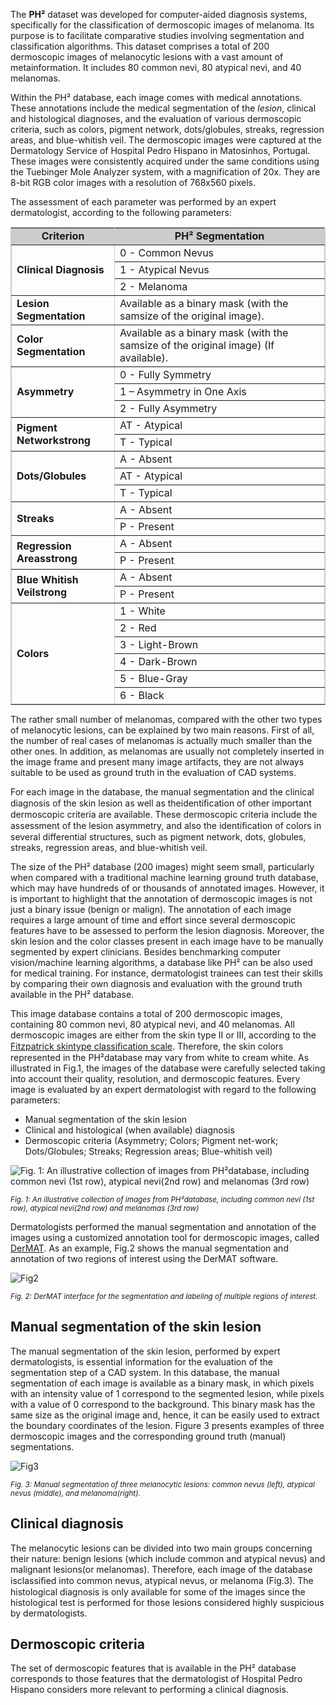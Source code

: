 The **PH²** dataset was developed for computer-aided diagnosis systems, specifically for the classification of dermoscopic images of melanoma. Its purpose is to facilitate comparative studies involving segmentation and classification algorithms. This dataset comprises a total of 200 dermoscopic images of melanocytic lesions with a vast amount of metainformation. It includes 80 common nevi, 80 atypical nevi, and 40 melanomas.

Within the PH² database, each image comes with medical annotations. These annotations include the medical segmentation of the *lesion*, clinical and histological diagnoses, and the evaluation of various dermoscopic criteria, such as colors, pigment network, dots/globules, streaks, regression areas, and blue-whitish veil. The dermoscopic images were captured at the Dermatology Service of Hospital Pedro Hispano in Matosinhos, Portugal. These images were consistently acquired under the same conditions using the Tuebinger Mole Analyzer system, with a magnification of 20x. They are 8-bit RGB color images with a resolution of 768x560 pixels.

The assessment of each parameter was performed by an expert dermatologist, according to the following parameters:

<div>
  <table border="1" bordercolor="#CCCCCC" cellpadding="2" style="margin-top:15px; margin-bottom:5px;">
    <tbody>
      <tr align="center" bgcolor="#CCCCCC">
        <td><strong>Criterion</strong></td>
        <td><strong>PH² Segmentation</strong></td>
      </tr>

  <tr>
    <td rowspan="3"><strong>Clinical Diagnosis</td>
    <td>0 - Common Nevus</td>
  </tr>
  <tr>
    <td>1 - Atypical Nevus</td>
  </tr>
  <tr>
    <td>2 - Melanoma</td>
  </tr

  <tr>
    <td rowspan="1"><strong>Lesion Segmentation</td>
    <td>Available as a binary mask (with the samsize of the original image).</td>
  </tr

  <tr>
    <td rowspan="1"><strong>Color Segmentation</td>
    <td>Available as a binary mask (with the samsize of the original image) (If available).</td>
  </tr

  <tr>
    <td rowspan="3"><strong>Asymmetry</strong></td>
    <td>0 - Fully Symmetry</td>
  </tr>
  <tr>
    <td>1 – Asymmetry in One Axis</td>
  </tr>
  <tr>
    <td>2 - Fully Asymmetry</td>
  </tr

  <tr>
    <td rowspan="2"><strong>Pigment Networkstrong</td>
    <td>AT - Atypical</td>
  </tr>
  <tr>
    <td>T - Typical</td>
  </tr

  <tr>
    <td rowspan="3"><strong>Dots/Globules</strong>
    <td>A - Absent</td>
  </tr>
  <tr>
    <td>AT - Atypical</td>
  </tr>
  <tr>
    <td>T - Typical</td>
  </tr
  
  <tr>
    <td rowspan="2"><strong>Streaks</strong></td>
    <td>A - Absent</td>
  </tr>
  <tr>
    <td>P - Present</td>
  </tr

  <tr>
    <td rowspan="2"><strong>Regression Areasstrong</td>
    <td>A - Absent</td>
  </tr>
  <tr>
    <td>P - Present</td>
  </tr

  <tr>
    <td rowspan="2"><strong>Blue Whitish Veilstrong</td>
    <td>A - Absent</td>
  </tr>
  <tr>
    <td>P - Present</td>
  </tr

  <tr>
    <td rowspan="6"><strong>Colors</strong></td>
    <td>1 - White</td>
  </tr>
  <tr>
    <td>2 - Red</td>
  </tr>
  <tr>
    <td>3 - Light-Brown</td>
  </tr>
  <tr>
    <td>4 - Dark-Brown</td>
  </tr>
  <tr>
    <td>5 - Blue-Gray</td>
  </tr>
  <tr>
    <td>6 - Black</td>
  </tr>
    </tbody>
  </table>
</div>

The rather small number of melanomas, compared with the other two types of melanocytic lesions, can be explained by two main reasons. First of all, the number of real cases of melanomas is actually much smaller than the other ones. In addition, as melanomas are usually not completely inserted in the image frame and present many image artifacts, they are not always suitable to be used as ground truth in the evaluation of CAD systems.

For each image in the database, the manual segmentation and the clinical diagnosis of the skin lesion as well as theidentiﬁcation of other important dermoscopic criteria are available. These dermoscopic criteria include the assessment of the lesion asymmetry, and also the identiﬁcation of colors in several differential structures, such as pigment network, dots, globules, streaks, regression areas, and blue-whitish veil.

The size of the PH² database (200 images) might seem small, particularly when compared with a traditional machine learning ground truth database, which may have hundreds of or thousands of annotated images. However, it is important to highlight that the annotation of dermoscopic images is not just a binary issue (benign or malign). The annotation of each image requires a large amount of time and effort since several dermoscopic features have to be assessed to perform the lesion diagnosis. Moreover, the skin lesion and the color classes present in each image have to be manually segmented by expert clinicians. Besides benchmarking computer vision/machine learning algorithms, a database like PH² can be also used for medical training. For instance, dermatologist trainees can test their skills by comparing their own diagnosis and evaluation with the ground truth available in the PH² database.

This image database contains a total of 200 dermoscopic images, containing 80 common nevi, 80 atypical nevi, and 40 melanomas. All dermoscopic images are either from the skin type II or III, according to the [Fitzpatrick skintype classiﬁcation scale](https://www.bioline.org.br/request?dv09029). Therefore, the skin colors represented in the PH²database may vary from white to cream white. As illustrated in Fig.1, the images of the database were carefully selected taking into account their quality, resolution, and dermoscopic features. Every image is evaluated by an expert dermatologist with regard to the following parameters:

- Manual segmentation of the skin lesion
- Clinical and histological (when available) diagnosis
- Dermoscopic criteria (Asymmetry; Colors; Pigment net-work; Dots/Globules; Streaks; Regression areas; Blue-whitish veil)

![Fig. 1: An illustrative collection of images from PH²database, including common nevi (1st row), atypical nevi(2nd row) and melanomas (3rd row)](https://i.ibb.co/bv9QBkt/2023-09-24-150038.png)

<span style="font-size: smaller; font-style: italic;">Fig. 1: An illustrative collection of images from PH²database, including common nevi (1st row), atypical nevi(2nd row) and melanomas (3rd row)</span>

Dermatologists performed the manual segmentation and annotation of the images using a customized annotation tool for dermoscopic images, called [DerMAT](https://dl.acm.org/doi/10.1145/2304496.2304501). As an example, Fig.2 shows the manual segmentation and annotation of two regions of interest using the DerMAT software.

![Fig2](https://i.ibb.co/G5M9KkC/Manual-segmentation-of-three-melanocytic-lesions-common-nevus-left-atypical-nevus.jpg)

<span style="font-size: smaller; font-style: italic;">Fig. 2: DerMAT interface for the segmentation and labeling of multiple regions of interest.</span>

## Manual segmentation of the skin lesion

The manual segmentation of the skin lesion, performed by expert dermatologists, is essential information for the evaluation of the segmentation step of a CAD system. In this database, the manual segmentation of each image is available as a binary mask, in which pixels with an intensity value of 1 correspond to the segmented lesion, while pixels with a value of 0 correspond to the background. This binary mask has the same size as the original image and, hence, it can be easily used to extract the boundary coordinates of the lesion. Figure 3 presents examples of three dermoscopic images and the corresponding ground truth (manual) segmentations.

![Fig3](https://i.ibb.co/CHTd5Jv/Original-image-left-blue-gray-middle-and-dark-brown-region-right.png)

<span style="font-size: smaller; font-style: italic;">Fig. 3: Manual segmentation of three melanocytic lesions: common nevus (left), atypical nevus (middle), and melanoma(right).</span>

## Clinical diagnosis

The melanocytic lesions can be divided into two main groups concerning their nature: benign lesions (which include common and atypical nevus) and malignant lesions(or melanomas). Therefore, each image of the database isclassiﬁed into common nevus, atypical nevus, or melanoma (Fig.3). The histological diagnosis is only available for some of the images since the histological test is performed for those lesions considered highly suspicious by dermatologists.

## Dermoscopic criteria

The set of dermoscopic features that is available in the PH² database corresponds to those features that the dermatologist of Hospital Pedro Hispano considers more relevant to performing a clinical diagnosis. 
